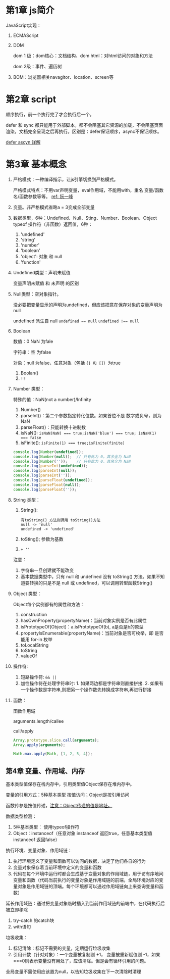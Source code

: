 # 第1章 js简介

JavaScript实现：

1. ECMAScript
2. DOM

     dom 1 级：dom核心：文档结构、dom html：对html访问的对象和方法

     dom 2级：事件、遍历树

3. BOM：浏览器相关navagitor、location、screen等

# 第2章 script

顺序执行，前一个执行完了才会执行后一个。

defer 和 sync 都只能用于外部脚本。都不会阻塞其它资源的加载，不会阻塞页面渲染，文档完全呈现之后再执行。区别是：defer保证顺序，async不保证顺序。

[defer ascyn 详解](https://github.com/bmxklYzj/demo-exercise/blob/master/js/script-defer-async.md)

# 第3章 基本概念

1. 严格模式：一种编译指示，让js引擎切换到严格模式。

    严格模式特点：不用var声明变量，eval作用域，不能用with，重名 变量/函数名/函数参数等等。 [ref: 阮一峰](http://www.ruanyifeng.com/blog/2013/01/javascript_strict_mode.html)

2. 变量。非严格模式省略a = 3变成全部变量
3. 数据类型，6种：Undefined、Null、Sting、Number、Boolean、Object
    typeof 操作符（非函数）返回值，6种：
    1. 'undefined'
    2. 'string'
    3. 'number'
    4. 'boolean'
    5. 'object': 对象 和 null
    6. 'function'

4. Undefined类型：声明未赋值

    变量声明未赋值 和 未声明 的区别

5. Null类型：空对象指针。

    没必要把变量显示的声明为undefined，但应该把意在保存对象的变量声明为null

    undefined 派生自 null
    `undefined == null`
    `undefined !== null`

6. Boolean

    数值：0 NaN 为fale

    字符串：空 为false

    对象：null 为false，任意对象（包括 `{} 和 []`）为true

    1. Boolan()
    2. `!!`

6. Number 类型：

    特殊的值：NaN(not a number)/Infinity

    1. Number()
    2. parseInt()：第二个参数指定转化位数。如果首位不是 数字或负号，则为 NaN
    3. parseFloat()：只能转换十进制数
    4. isNaN(): `isNaN(NaN) === true;isNaN('blue') === true; isNaN(1) === false`
    5. isFinite(): `isFinite(1) === true;isFinite(finite)`

    ```js
    console.log(Number(undefined));
    console.log(Number(null));  // 只有此为 0，其余全为 NaN
    console.log(Number(''));    // 只有此为 0，其余全为 NaN
    console.log(parseInt(undefined));
    console.log(parseInt(null));
    console.log(parseInt(''));
    console.log(parseFloat(undefined));
    console.log(parseFloat(null));
    console.log(parseFloat(''));
    ```

7. String 类型：

    1. String():

        ```
        有toString() 方法则调用 toString()方法
        null -> 'null'
        undefined -> 'undefined'
        ```

    2. toSting(); 参数为基数
    3. `+ ''`

    注意：
    1. 字符串一旦创建就不能改变
    2. 基本数据类型中，只有 null 和 undefined 没有 toString() 方法。如果不知道要转换的只是不是 null 或 undefined，可以调用转型函数String()

8. Object 类型：

    Object每个实例都有的属性和方法：

    1. construction
    2. hasOwnProperty(propertyName)：当前对象实例是否有此属性
    3. isPrototypeOf(Object)：a.isPrototypeOf(b), a是否是b的原型
    4. propertyIsEnumerable(propertyName)：当前对象是否可枚举，即 是否能用 for-in 枚举
    5. toLocalString
    6. toString
    7. valueOf

9. 操作符:

    1. 短路操作符: `&& ||`
    2. 加性操作符在处理字符串时: 1. 如果两边都是字符串则直接拼接. 2. 如果有一个操作数是字符串,则把另一个操作数先转换成字符串,再进行拼接

10. 函数：

    函数作用域

    arguments.length/callee

    call/apply

    ```js
    Array.prototype.slice.call(arguments);
    Array.apply(arguments);

    Math.max.apply(Math, [1, 2, 5, 4]);
    ```

## 第4章 变量、作用域、内存

基本类型值保存在栈内存中，引用类型值Object保存在堆内存中。

变量的引用方式：5种基本类型 按值访问；Object是按引用访问

函数传参是按值传递，[注意：Object传递的值是地址。](https://github.com/bmxklYzj/demo-exercise/blob/master/2017-11/params-parse-by-value.js)

数据类型检测：
1. 5种基本类型： 使用typeof操作符
2. Object：instanceof（任意对象 instanceof 返回true，任意基本类型值 instanceof 返回false）

执行环境、变量对象、作用域链：

1. 执行环境定义了变量和函数可以访问的数据，决定了他们各自的行为
2. 变量对象保存着当前环境中定义的变量和函数
3. 代码在每个环境中运行时都会生成基于变量对象的作用域链，用于访有序地问变量和函数（代码当前执行的变量对象是作用域链的前端，全局环境对应的变量对象是作用域链的顶端。每个环境都可以通过作用域链向上来查询变量和函数）

延长作用域链：通过把变量对象临时插入到当前作用域链的前端中，在代码执行后被立即移除
1. try-catch 的catch块
2. with语句

垃圾收集：

1. 标记清除：标记不需要的变量，定期运行垃圾收集
2. 引用计数（针对对象）：一个变量被复制则 +1， 变量被重新赋值则 -1，如果===0则表示变量没有用处了，应该清除。但是会有循环引用的问题。

全局变量不需使用应该置为null，以告知垃圾收集在下一次清除时清理
